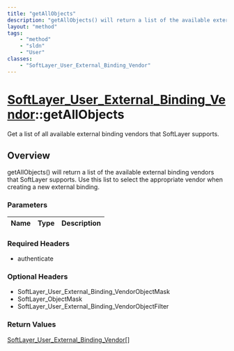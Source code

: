 ```yaml
---
title: "getAllObjects"
description: "getAllObjects() will return a list of the available external binding vendors that SoftLayer supports.  Use this list to... "
layout: "method"
tags:
    - "method"
    - "sldn"
    - "User"
classes:
    - "SoftLayer_User_External_Binding_Vendor"
---
```

# [SoftLayer_User_External_Binding_Vendor](/reference/services/SoftLayer_User_External_Binding_Vendor)::getAllObjects

Get a list of all available external binding vendors that SoftLayer supports.


## Overview 
getAllObjects() will return a list of the available external binding vendors that SoftLayer supports.  Use this list to select the appropriate vendor when creating a new external binding. 

### Parameters 
|Name | Type | Description |
| --- | --- | --- |


### Required Headers
* authenticate

### Optional Headers
* SoftLayer_User_External_Binding_VendorObjectMask
* SoftLayer_ObjectMask
* SoftLayer_User_External_Binding_VendorObjectFilter

### Return Values
<a href='/reference/datatypes/SoftLayer_User_External_Binding_Vendor'>SoftLayer_User_External_Binding_Vendor[] </a>

